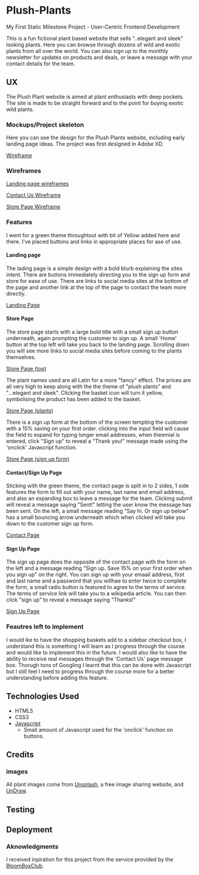 # Plush-Plants
My First Static Milestone Project - User-Centric Frontend Development

This is a fun fictional plant based website that sells "..elegant and sleek" looking plants. Here you can browse through dozens of wild and exotic plants from all over the world. You can also sign up to the monthly newsletter for updates on products and deals, or leave a message with your contact details for the team.

## UX

The Plush Plant website is aimed at plant enthusiasts with deep pockets. The site is made to be straight forward and to the point for buying exotic wild plants.

### Mockups/Project skeleton

Here you can see the design for the Plush Plants website, including early landing page ideas. The project was first designed in Adobe XD.

[Wireframe](https://github.com/DelroyBrown28/Plush-Plants/blob/master/Adobe%20screenshot.PNG)

### Wireframes
[Landing page wireframes](https://github.com/DelroyBrown28/Plush-Plants/blob/master/Landing%20Pages.PNG)

[Contact Us Wireframe](https://github.com/DelroyBrown28/Plush-Plants/blob/master/Contact%20us%20wireframe.PNG)

[Store Page Wireframe](https://github.com/DelroyBrown28/Plush-Plants/blob/master/Store%20Wireframe.PNG)

### Features

I went for a green theme throughtout with bit of Yellow added here and there. I've placed buttons and links in appropriate places for ase of use.

#### Landing page

The lading page is a simple design with a bold blurb explaining the sites intent. There are buttons immediately directing you to the sign up form and store for ease of use. There are links to social media sites at the bottom of the page and another link at the top of the page to contact the team more directly.

[Landing Page](https://github.com/DelroyBrown28/Plush-Plants/blob/master/Landing%20Page.png)

#### Store Page

The store page starts with a large bold title with a small sign up button underneath, again prompting the customer to sign up. A small 'Home' button at the top left will take you back to the landing page. Scrolling down you will see more links to social media sites before coming to the plants themselves.

[Store Page (top)](https://github.com/DelroyBrown28/Plush-Plants/blob/master/Store%20Page%20-%201.png)

The plant names used are all Latin for a more "fancy" effect. The prices are all very high to keep along with the the theme of "plush plants" and "...elegant and sleek". Clicking the basket icon will turn it yellow, symbolising the product has been added to the basket.

[Store Page (plants)](https://github.com/DelroyBrown28/Plush-Plants/blob/master/Store%20Page%20-%202.png)

There is a sign up form at the bottom of the screen tempting the customer with a 15% saving on your first order. clicking into the input field will cause the field to expand for typing longer email addresses, when theemial is entered, click "Sign up" to reveal a "Thank you!" message made using the 'onclick' Javascript function.

[Store Page (sign up form)](https://github.com/DelroyBrown28/Plush-Plants/blob/master/Store%20Page%20-%203.png)

#### Contact/Sign Up Page

Sticking with the green theme, the contact page is split in to 2 sides, 1 side features the form to fill out with your name, last name and email address, and also an expanding box to leave a message for the team. Clicking submit will reveal a message saying "Sent!" letting the user know the message has been sent. On the left, a small message reading "Say hi. Or sign up below" has a small bouncing arrow underneath which when clicked will take you down to the customer sign up form.

[Contact Page](https://github.com/DelroyBrown28/Plush-Plants/blob/master/Contact%20Page.png)

#### Sign Up Page

The sign up page does the opposite of the contact page with the form on the left and a message reading "Sign up. Save 15% on your first order when you sign up" on the right. You can sign up with your emaail address, first and last name and a password that you willhae to enter twice to complete the form, a small radio button is featured to agree to the terms of service. The terms of service link will take you to a wikipedia article. You can then click "sign up" to reveal a message saying "Thanks!"

[Sign Up Page](https://github.com/DelroyBrown28/Plush-Plants/blob/master/Sign%20Up%20Page.png)

### Feautres left to implement

I would ike to have the shopping baskets add to a sidebar checkout box, I understand this is something I will learn as I progress through the course and would like to implement this in the future. I would also like to have the ability to receive real messages through the 'Contact Us' page message box. Thorugh tons of Googling I learnt that this can be done with Javascript but I still feel I need to progress through the course more for a better understanding before adding this feature.

## Technologies Used

- HTML5
- CSS3
- [Javascript](https://www.javascript.com/)
  - Small amount of Javascript used for the 'onclick' function on buttons.

## Credits

### images

All plant images come from [Unsplash](https://unsplash.com/), a free image sharing website, and [UnDraw](https://undraw.co/).

## Testing

## Deployment

### Aknowledgments

I received inpiration for this project from the service provided by the [BloomBoxClub](https://bloomboxclub.com/).
